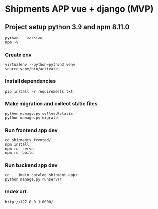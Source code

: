 # Shipments APP vue + django (MVP)

## Project setup python 3.9 and npm 8.11.0
```
python3 --version
npm -v
```

### Create env
```
virtualenv --python=python3 venv
source venv/bin/activate
```

### Install dependencies
```
pip install -r requirements.txt
```

### Make migration and collect static files
```
python manage.py colleddtstatic
python manage.py migrate
```

### Run frontend app dev 
```
cd shipments_fronted/
npm install
npm run serve
npm run build
```
### Run backend app dev 
```
cd .. (main catalog shipment-app)
python manage.py runserver
```

### Index url: 
```
http://127.0.0.1:8000/
```